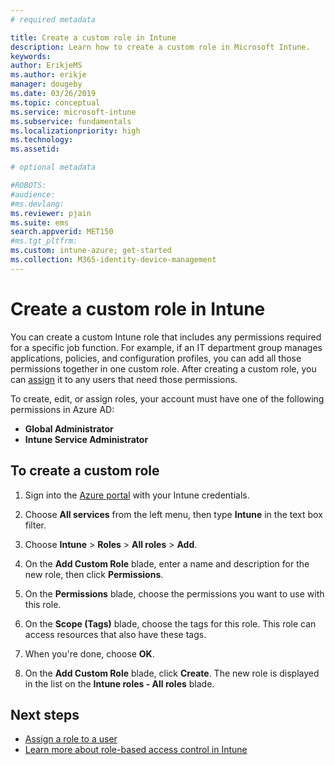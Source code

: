 ```yaml
---
# required metadata

title: Create a custom role in Intune
description: Learn how to create a custom role in Microsoft Intune.
keywords:
author: ErikjeMS
ms.author: erikje
manager: dougeby
ms.date: 03/26/2019
ms.topic: conceptual
ms.service: microsoft-intune
ms.subservice: fundamentals
ms.localizationpriority: high
ms.technology:
ms.assetid: 

# optional metadata

#ROBOTS:
#audience:
#ms.devlang:
ms.reviewer: pjain
ms.suite: ems
search.appverid: MET150
#ms.tgt_pltfrm:
ms.custom: intune-azure; get-started
ms.collection: M365-identity-device-management
---
```


# Create a custom role in Intune

You can create a custom Intune role that includes any permissions required for a specific job function. For example, if an IT department group manages applications, policies, and configuration profiles, you can add all those permissions together in one custom role. After creating a custom role, you can [assign](assign-role.md)
 it to any users that need those permissions.

To create, edit, or assign roles, your account must have one of the following permissions in Azure AD:
- **Global Administrator**
- **Intune Service Administrator**

## To create a custom role

1. Sign into the [Azure portal](https://portal.azure.com) with your Intune credentials.

2. Choose **All services** from the left menu, then type **Intune** in the text box filter.

3. Choose **Intune** > **Roles** > **All roles** > **Add**.

4. On the **Add Custom Role** blade, enter a name and description for the new role, then click **Permissions**.

5. On the **Permissions** blade, choose the permissions you want to use with this role.

6. On the **Scope (Tags)** blade, choose the tags for this role. This role can access resources that also have these tags.

7. When you're done, choose **OK**.

8. On the **Add Custom Role** blade, click **Create**. The new role is displayed in the list on the **Intune roles - All roles** blade.

## Next steps
- [Assign a role to a user](assign-role.md)
- [Learn more about role-based access control in Intune](role-based-access-control.md)
